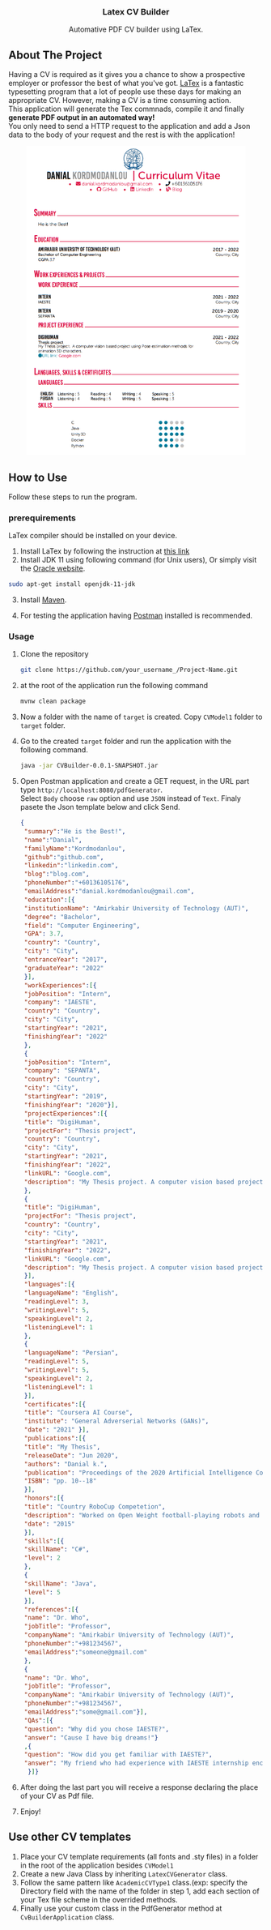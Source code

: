 <div id="top"></div>
<!--

<!-- PROJECT SHIELDS -->
<!--
*** I'm using markdown "reference style" links for readability.
*** Reference links are enclosed in brackets [ ] instead of parentheses ( ).
*** See the bottom of this document for the declaration of the reference variables
*** for contributors-url, forks-url, etc. This is an optional, concise syntax you may use.
*** https://www.markdownguide.org/basic-syntax/#reference-style-links

[![Contributors][contributors-shield]][contributors-url]
[![Forks][forks-shield]][forks-url]
[![Stargazers][stars-shield]][stars-url]
[![Issues][issues-shield]][issues-url]
[![MIT License][license-shield]][license-url]
[![LinkedIn][linkedin-shield]][linkedin-url]

-->

<!-- PROJECT LOGO -->
<br />
<div align="center">


  <h3 align="center">Latex CV Builder</h3>

  <p align="center">
    Automative PDF CV builder using LaTex.
  </p>
</div>





<!-- ABOUT THE PROJECT -->
## About The Project

<!--[![Product Name Screen Shot][product-screenshot]](https://example.com)-->

Having a CV is required as it gives you a chance to show a prospective employer or professor the best of what you've got. [LaTex](https://www.latex-project.org/) is a fantastic typesetting program that a lot of people use these days for making an appropriate CV. However, making a CV is a time consuming action. <br />
This application will generate the Tex commnads, compile it and finally <b>generate PDF output in an automated way!</b><br />You only need to send a HTTP request to the application and add a Json data to the body of your request and the rest is with the application!  
 
<div align="center">
  <img src="CVModel1/output.png" alt="Logo" width="434" height="609">
</div>

<!-- GETTING STARTED -->
## How to Use

Follow these steps to run the program.

### prerequirements

LaTex compiler should be installed on your device.<br />
1. Install LaTex by following the instruction at [this link](https://www.latex-project.org/get/)
2. Install JDK 11 using following command (for Unix users), Or simply visit the [Oracle website](https://www.oracle.com/java/technologies/downloads/archive/).
 ```sh
 sudo apt-get install openjdk-11-jdk
 ```


3. Install [Maven](https://maven.apache.org/install.html).

4. For testing the application having [Postman](https://www.postman.com/downloads/) installed is recommended.

### Usage


1. Clone the repository
   ```sh
   git clone https://github.com/your_username_/Project-Name.git
   ```
2. at the root of the application run the following command
   ```sh
   mvnw clean package
   ```
3. Now a folder with the name of `target` is created. Copy `CVModel1` folder to `target` folder.
4. Go to the created `target` folder and run the application with the following command.
   ```sh
   java -jar CVBuilder-0.0.1-SNAPSHOT.jar
   ```
5. Open Postman application and create a GET request, in the URL part type `http://localhost:8080/pdfGenerator`.<br />
   Select `Body` choose `raw` option and use `JSON` instead of `Text`. Finaly pasete the Json template below and click Send.
   ```json
   {
    "summary":"He is the Best!",
    "name":"Danial",
    "familyName":"Kordmodanlou",
    "github":"github.com",
    "linkedin":"linkedin.com",
    "blog":"blog.com",
    "phoneNumber":"+60136105176",
    "emailAddress":"danial.kordmodanlou@gmail.com",
    "education":[{
    "institutionName": "Amirkabir University of Technology (AUT)",
    "degree": "Bachelor",
    "field": "Computer Engineering",
    "GPA": 3.7,
    "country": "Country",
    "city": "City",
    "entranceYear": "2017",
    "graduateYear": "2022"
    }],
    "workExperiences":[{
    "jobPosition": "Intern",
    "company": "IAESTE",
    "country": "Country",
    "city": "City",
    "startingYear": "2021",
    "finishingYear": "2022"
    },
    {
    "jobPosition": "Intern",
    "company": "SEPANTA",
    "country": "Country",
    "city": "City",
    "startingYear": "2019",
    "finishingYear": "2020"}],
    "projectExperiences":[{
    "title": "DigiHuman",
    "projectFor": "Thesis project",
    "country": "Country",
    "city": "City",
    "startingYear": "2021",
    "finishingYear": "2022",
    "linkURL": "Google.com",
    "description": "My Thesis project. A computer vision based project using Pose estimation methods for animation 3D characters." 
    },
    {
    "title": "DigiHuman",
    "projectFor": "Thesis project",
    "country": "Country",
    "city": "City",
    "startingYear": "2021",
    "finishingYear": "2022",
    "linkURL": "Google.com",
    "description": "My Thesis project. A computer vision based project using Pose estimation methods for animation 3D characters."
    }],
    "languages":[{
    "languageName": "English",
    "readingLevel": 3,
    "writingLevel": 5,
    "speakingLevel": 2,
    "listeningLevel": 1
    },
    {
    "languageName": "Persian",
    "readingLevel": 5,
    "writingLevel": 5,
    "speakingLevel": 2,
    "listeningLevel": 1
    }],
    "certificates":[{
    "title": "Coursera AI Course",
    "institute": "General Adverserial Networks (GANs)",
    "date": "2021" }],
    "publications":[{
    "title": "My Thesis",
    "releaseDate": "Jun 2020",
    "authors": "Danial k.",
    "publication": "Proceedings of the 2020 Artificial Intelligence Conference",
    "ISBN": "pp. 10--18" 
    }],
    "honors":[{
    "title": "Country RoboCup Competetion",
    "description": "Worked on Open Weight football-playing robots and became 4th amongst 32 competitors.",
    "date": "2015"
    }],
    "skills":[{
    "skillName": "C#",
    "level": 2
    },
    {
    "skillName": "Java",
    "level": 5
    }],
    "references":[{
    "name": "Dr. Who",
    "jobTitle": "Professor",
    "companyName": "Amirkabir University of Technology (AUT)",
    "phoneNumber":"+981234567",
    "emailAddress":"someone@gmail.com" 
    },
    {
    "name": "Dr. Who",
    "jobTitle": "Professor",
    "companyName": "Amirkabir University of Technology (AUT)",
    "phoneNumber":"+981234567",
    "emailAddress":"some@gmail.com"}],
    "QAs":[{
    "question": "Why did you chose IAESTE?",
    "answer": "Cause I have big dreams!"}
    ,{
    "question": "How did you get familiar with IAESTE?",
    "answer": "My friend who had experience with IAESTE internship encouraged me to attened IAESTE exam."
     }]}
    ```
6. After doing the last part you will receive a response declaring the place of your CV as Pdf file.

7. Enjoy!

<!-- USAGE EXAMPLES -->
## Use other CV templates

1. Place your CV template requirements (all fonts and .sty files) in a folder in the root of the application besides `CVModel1`
2. Create a new Java Class by inheriting `LatexCVGenerator` class.
3. Follow the same pattern like `AcademicCVType1` class.(exp: specify the Directory field with the name of the folder in step 1, add each section of your Tex file scheme in the overrided methods.
4. Finally use your custom class in the PdfGenerator method at `CvBuilderApplication` class.


